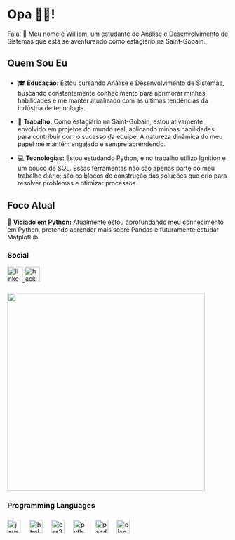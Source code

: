 <h1 align="left">Opa 👋😎!</h1>

Fala! 👋 Meu nome é William, um estudante de Análise e Desenvolvimento de Sistemas que está se aventurando como estagiário na Saint-Gobain.

## Quem Sou Eu
###



###

- 🎓 **Educação:** Estou cursando Análise e Desenvolvimento de Sistemas, buscando constantemente conhecimento para aprimorar minhas habilidades e me manter atualizado com as últimas tendências da indústria de tecnologia.

- 💼 **Trabalho:** Como estagiário na Saint-Gobain, estou ativamente envolvido em projetos do mundo real, aplicando minhas habilidades para contribuir com o sucesso da equipe. A natureza dinâmica do meu papel me mantém engajado e sempre aprendendo.

- 💻 **Tecnologias:** Estou estudando Python, e no trabalho utilizo Ignition e um pouco de SQL. Essas ferramentas não são apenas parte do meu trabalho diário; são os blocos de construção das soluções que crio para resolver problemas e otimizar processos.

## Foco Atual

🚀 **Viciado em Python:** Atualmente estou aprofundando meu conhecimento em Python, pretendo aprender mais sobre Pandas e futuramente estudar MatplotLib. 
<h3 align="left">Social</h3>
<div align="left">
  <a href="https://www.linkedin.com/in/willfernandes/" target="_blank">
    <img src="https://img.shields.io/static/v1?message=LinkedIn&logo=linkedin&label=&color=0077B5&logoColor=white&labelColor=&style=for-the-badge" height="35" alt="linkedin logo"  />
  </a>
  <a href="https://www.hackerrank.com/profile/wiilfern1910" target="_blank">
    <img src="https://img.shields.io/static/v1?message=HackerRank&logo=hackerrank&label=&color=2EC866&logoColor=white&labelColor=&style=for-the-badge" height="35" alt="hackerrank logo"  />
  </a>
</div>

###

<div align="left">
  <img height="450" src="https://cdna.artstation.com/p/assets/images/images/036/344/304/original/shin-diego-66.gif?1617396623&dl=1"  />
</div>

###

<h3 align="left">Programming Languages</h3>

###

<div align="left">
  <img src="https://img.shields.io/badge/JavaScript-F7DF1E?logo=javascript&logoColor=black&style=for-the-badge" height="30" alt="javascript logo"  />
  <img width="12" />
  <img src="https://img.shields.io/badge/HTML5-E34F26?logo=html5&logoColor=white&style=for-the-badge" height="30" alt="html5 logo"  />
  <img width="12" />
  <img src="https://img.shields.io/badge/CSS3-1572B6?logo=css3&logoColor=white&style=for-the-badge" height="30" alt="css3 logo"  />
  <img width="12" />
  <img src="https://img.shields.io/badge/Python-3776AB?logo=python&logoColor=white&style=for-the-badge" height="30" alt="python logo"  />
  <img width="12" />
  <img src="https://img.shields.io/badge/pandas-150458?logo=pandas&logoColor=white&style=for-the-badge" height="30" alt="pandas logo"  />
  <img width="12" />
  <img src="https://img.shields.io/badge/C-A8B9CC?logo=c&logoColor=black&style=for-the-badge" height="30" alt="c logo"  />
</div>

###
